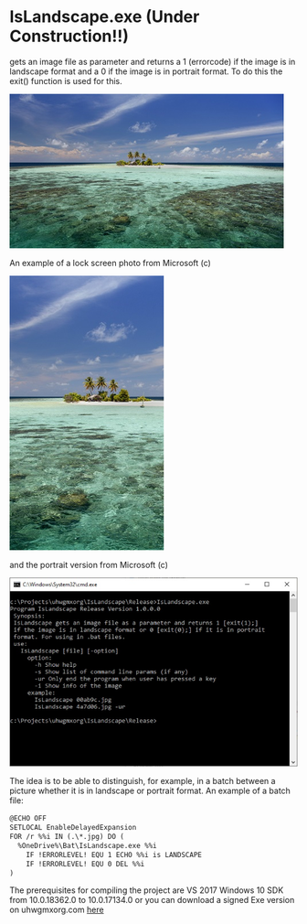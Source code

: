# IsLandscape.exe  (Under Construction!!)

gets an image file as parameter and returns a 1 (errorcode) if the image is in landscape format and a 0 if the image is in portrait format. To do this the exit() function is used for this.

![img](https://github.com/uhwgmxorg/IsLandscape/blob/master/Doc/65_l_example.jpg)

An example of a lock screen photo from Microsoft (c)

![img](https://github.com/uhwgmxorg/IsLandscape/blob/master/Doc/65_p_example.jpg)

and the portrait version from Microsoft (c)

![img](https://github.com/uhwgmxorg/IsLandscape/blob/master/Doc/65_3.jpg)

The idea is to be able to distinguish, for example, in a batch between a picture whether it is in landscape or portrait format.
An example of a batch file:

    @ECHO OFF
    SETLOCAL EnableDelayedExpansion
    FOR /r %%i IN (.\*.jpg) DO (
      %OneDrive%\Bat\IsLandscape.exe %%i
	    IF !ERRORLEVEL! EQU 1 ECHO %%i is LANDSCAPE
	    IF !ERRORLEVEL! EQU 0 DEL %%i
    )

The prerequisites for compiling the project are VS 2017 Windows 10 SDK from 10.0.18362.0 to 10.0.17134.0 or
you can download a signed Exe version on uhwgmxorg.com [here](http://uhwgmxorg.com/IsLandscape.exe?dl=0)
